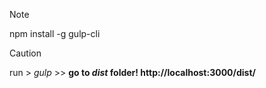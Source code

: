 > [!NOTE]
> npm install -g gulp-cli

> [!CAUTION]
> run > _gulp_ >> **go to _dist_ folder! http://localhost:3000/dist/**
